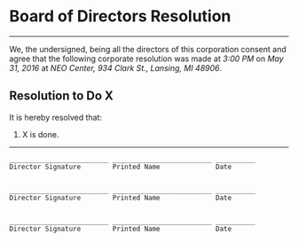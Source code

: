 # Board of Directors Resolution
________________________________

We, the undersigned, being all the directors of this corporation consent and agree that the following corporate resolution was made
at *3:00 PM*
on *May 31, 2016*
at *NEO Center, 934 Clark St., Lansing, MI 48906*.

## Resolution to Do X

It is hereby resolved that:

1. X is done.

________________________________


    
    _________________________ _________________________ __________
    Director Signature        Printed Name              Date


    _________________________ _________________________ __________
    Director Signature        Printed Name              Date


    _________________________ _________________________ __________
    Director Signature        Printed Name              Date
